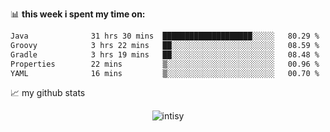 📊 **this week i spent my time on:**
<!--START_SECTION:waka-->

```txt
Java              31 hrs 30 mins  ████████████████████░░░░░   80.29 %
Groovy            3 hrs 22 mins   ██░░░░░░░░░░░░░░░░░░░░░░░   08.59 %
Gradle            3 hrs 19 mins   ██░░░░░░░░░░░░░░░░░░░░░░░   08.48 %
Properties        22 mins         ▒░░░░░░░░░░░░░░░░░░░░░░░░   00.96 %
YAML              16 mins         ▒░░░░░░░░░░░░░░░░░░░░░░░░   00.70 %
```

<!--END_SECTION:waka-->


📈 my github stats

<p align="center"> <img src="https://github-readme-stats.vercel.app/api?username=intisy&show_icons=true&theme=gotham" alt="intisy" />




